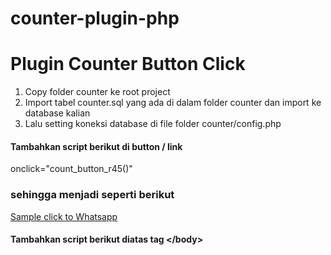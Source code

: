 # counter-plugin-php

<h1>Plugin Counter Button Click</h1>

1. Copy folder counter ke root project</br>
2. Import tabel counter.sql yang ada di dalam folder counter dan import ke database kalian</br>
3. Lalu setting koneksi database di file folder counter/config.php</br>

<h4>Tambahkan script berikut di button / link </h4>

onclick="count_button_r45()"<br>

<h3>sehingga menjadi seperti berikut</h3>

<a target="_blank" href="http://wa.me/6212345678" onclick="count_button_r45()">Sample click to Whatsapp</a>


<h4>Tambahkan script berikut diatas tag &lt;/body&gt; </h4>

<script type="text/javascript" src="counter/counter.js"></script>
